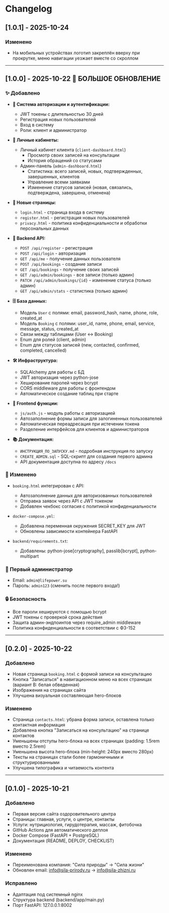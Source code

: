 # Changelog

## [1.0.1] - 2025-10-24

### Изменено
- На мобильных устройствах логотип закреплён вверху при прокрутке, меню навигации уезжает вместе со скроллом

---

## [1.0.0] - 2025-10-22 🎉 БОЛЬШОЕ ОБНОВЛЕНИЕ

### ✨ Добавлено
- **🔐 Система авторизации и аутентификации:**
  - JWT токены с длительностью 30 дней
  - Регистрация новых пользователей
  - Вход в систему
  - Роли: клиент и администратор
  
- **👤 Личные кабинеты:**
  - Личный кабинет клиента (`client-dashboard.html`)
    - Просмотр своих записей на консультации
    - История обращений со статусами
  - Админ-панель (`admin-dashboard.html`)
    - Статистика: всего записей, новых, подтвержденных, завершенных, клиентов
    - Управление всеми заявками
    - Изменение статусов записей (новая, связались, подтверждена, завершена, отменена)
    
- **📄 Новые страницы:**
  - `login.html` - страница входа в систему
  - `register.html` - регистрация новых пользователей
  - `privacy.html` - политика конфиденциальности и обработки персональных данных
  
- **🔧 Backend API:**
  - `POST /api/register` - регистрация
  - `POST /api/login` - авторизация
  - `GET /api/me` - получение данных пользователя
  - `POST /api/bookings` - создание записи
  - `GET /api/bookings` - получение своих записей
  - `GET /api/admin/bookings` - все записи (только админ)
  - `PATCH /api/admin/bookings/{id}` - изменение статуса (только админ)
  - `GET /api/admin/stats` - статистика (только админ)
  
- **🗄️ База данных:**
  - Модель `User` с полями: email, password_hash, name, phone, role, created_at
  - Модель `Booking` с полями: user_id, name, phone, email, service, message, status, created_at
  - Связи между таблицами (User ↔ Booking)
  - Enum для ролей (client, admin)
  - Enum для статусов записей (new, contacted, confirmed, completed, cancelled)
  
- **🛠️ Инфраструктура:**
  - SQLAlchemy для работы с БД
  - JWT авторизация через python-jose
  - Хеширование паролей через bcrypt
  - CORS middleware для работы с фронтендом
  - Автоматическое создание таблиц при старте
  
- **📱 Frontend функции:**
  - `js/auth.js` - модуль работы с авторизацией
  - Автозаполнение формы записи для залогиненных пользователей
  - Автоматическая переадресация при истечении токена
  - Разделение интерфейсов для клиентов и администраторов
  
- **📚 Документация:**
  - `ИНСТРУКЦИЯ_ПО_ЗАПУСКУ.md` - подробная инструкция по запуску
  - `CREATE_ADMIN.sql` - SQL-скрипт для создания первого админа
  - API документация доступна по адресу `/docs`

### 🔄 Изменено
- `booking.html` интегрирован с API:
  - Автозаполнение данных для авторизованных пользователей
  - Отправка заявок через API с JWT токеном
  - Добавлен чекбокс согласия с политикой конфиденциальности
  
- `docker-compose.yml`:
  - Добавлена переменная окружения SECRET_KEY для JWT
  - Обновлены зависимости контейнера FastAPI
  
- `backend/requirements.txt`:
  - Добавлены: python-jose[cryptography], passlib[bcrypt], python-multipart

### 🎯 Первый администратор
- Email: `admin@lifepower.su`
- Пароль: `admin123` (сменить после первого входа!)

### 🔒 Безопасность
- Все пароли хешируются с помощью bcrypt
- JWT токены с проверкой срока действия
- Защита админ-эндпоинтов через require_admin middleware
- Политика конфиденциальности в соответствии с ФЗ-152

---

## [0.2.0] - 2025-10-22

### Добавлено
- Новая страница `booking.html` с формой записи на консультацию
- Кнопка "Записаться" в навигационном меню на всех страницах (вариант B: белая обведенная)
- Изображения на страницах сайта
- Улучшена визуальная составляющая hero-блоков

### Изменено
- Страница `contacts.html`: убрана форма записи, оставлена только контактная информация
- Добавлена кнопка "Записаться на консультацию" на странице контактов
- Уменьшены отступы hero-блока на всех страницах (padding: 1.5rem вместо 2.5rem)
- Уменьшена высота hero-блока (min-height: 240px вместо 280px)
- Тексты на страницах стали более гармоничными и структурированными
- Улучшена типографика и читаемость контента

---

## [0.1.0] - 2025-10-21

### Добавлено
- Первая версия сайта оздоровительного центра
- Страницы: главная, услуги, о центре, контакты
- Услуги: нутрициология, гирудотерапия, массаж, фитобочка
- GitHub Actions для автоматического деплоя
- Docker Compose (FastAPI + PostgreSQL)
- Документация (README, DEPLOY, CHECKLIST)

### Изменено
- Переименована компания: "Сила природы" → "Сила жизни"
- Обновлен email: info@sila-prirody.ru → info@sila-zhizni.ru

### Исправлено
- Адаптация под системный nginx
- Структура backend (backend/app/main.py)
- Порт FastAPI: 127.0.0.1:8002
